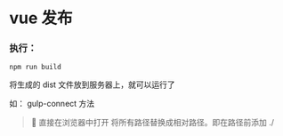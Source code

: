 # vue 发布

### 执行：
```
npm run build
```

将生成的 dist 文件放到服务器上，就可以运行了

如： gulp-connect 方法

>🦊 直接在浏览器中打开
将所有路径替换成相对路径。即在路径前添加 ./
